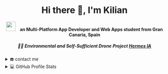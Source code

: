 <div align="center">
  <h1 align="center">Hi there 👋, I'm Kilian</h1>
  <h4 align="center">
    <img src="https://media.giphy.com/media/iY8CRBdQXODJSCERIr/giphy.gif" width="30" height="30" style="margin-right: 10px;">
    an Multi-Platform App Developer and Web Apps student from Gran Canaria, Spain
  </h4>
  <h5 align="center" dir="auto">
    🌲🧠 Environmental and Self-Sufficient Drone Project <a href="http://hermes-ia.com/" color="333B4B" target="_blank">Hermes IA</a> 
  </h5>
</div>

<details>
  <summary>☎️ contact me</summary>
  <div>
    <samp>
      <p align="center">
        <a href="https://www.linkedin.com/in/kilian-sosa-guillén-7947ab230/?locale=en_US" target="_blank">
          <img align="center" src="https://img.shields.io/badge/linkedin-%231DA1F2.svg?style=for-the-badge&logo=linkedin&logoColor=white" alt="ln" height="30"/>
        </a>
        <a href="mailto:kilianjonayyairam@gmail.com" target="_blank">
          <img align="center" src="https://img.shields.io/badge/gmail-EA4335.svg?style=for-the-badge&logo=gmail&logoColor=white" alt="mail" height="30"/>
        </a>
      </p>
    </samp>
  </div>
</details>

<details> 
  <summary>💻 GitHub Profile Stats</summary>
  <div>
    <h2 align="center"> 📊 Github Stats </h2>
      <br/>
        <p align="center">
          [![image](https://user-images.githubusercontent.com/85161810/190900868-efdf0537-68ea-4a0a-8761-8e23938f19d8.png)](https://github-readme-stats.vercel.app/api/top-langs/?username=kilian-sosa&layout=compact&theme=radical)
          [https://github-readme-stats.vercel.app/api?username=kilian-sosa&show_icons=true&count_private=true&theme=radical](https://github-readme-stats.vercel.app/api?username=kilian-sosa&show_icons=true&count_private=true&theme=radical)
        </p>
  </div>    
</details>
